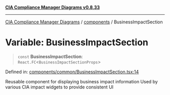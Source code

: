 [**CIA Compliance Manager Diagrams v0.8.33**](../../README.md)

***

[CIA Compliance Manager Diagrams](../../modules.md) / [components](../README.md) / BusinessImpactSection

# Variable: BusinessImpactSection

> `const` **BusinessImpactSection**: `React.FC`\<`BusinessImpactSectionProps`\>

Defined in: [components/common/BusinessImpactSection.tsx:14](https://github.com/Hack23/cia-compliance-manager/blob/1f4f2c51bc48d917eff1eb43881cee05d381f406/src/components/common/BusinessImpactSection.tsx#L14)

Reusable component for displaying business impact information
Used by various CIA impact widgets to provide consistent UI
